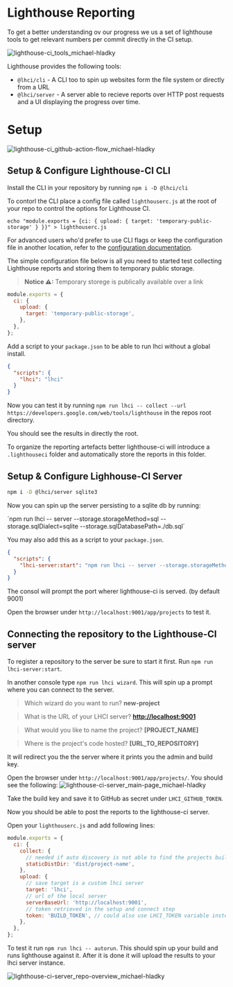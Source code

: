 # Lighthouse Reporting

To get a better understanding ov our progress we us a set of lighthouse tools to get relevant numbers per commit directly in the CI setup.

![lighthouse-ci_tools_michael-hladky](https://user-images.githubusercontent.com/10064416/124685698-10209000-ded2-11eb-81e6-e0cb2416a16d.png)

Lighthouse provides the following tools:

- `@lhci/cli` - A CLI too to spin up websites form the file system or directly from a URL
- `@lhci/server` - A server able to recieve reports over HTTP post requests and a UI displaying the progress over time.

# Setup

![lighthouse-ci_github-action-flow_michael-hladky](https://user-images.githubusercontent.com/10064416/124683232-dbf6a080-decc-11eb-81b5-ebcc6bc547bf.png)

## Setup & Configure Lighthouse-CI CLI

Install the CLI in your repository by running `npm i -D @lhci/cli`

To contorl the CLI place a config file called `lighthouserc.js` at the root of your repo to control the options for Lighthouse CI.

`echo "module.exports = {ci: { upload: { target: 'temporary-public-storage' } }}" > lighthouserc.js`

For advanced users who'd prefer to use CLI flags or keep the configuration file in another location, refer to the [configuration documentation](https://github.com/GoogleChrome/lighthouse-ci/blob/main/docs/getting-started.md).

The simple configuration file below is all you need to started test collecting Lighthouse reports and storing them to temporary public storage.

> **Notice ⚠:**
> Temporary storege is publically available over a link

```javascript
module.exports = {
  ci: {
    upload: {
      target: 'temporary-public-storage',
    },
  },
};
```

Add a script to your `package.json` to be able to run lhci without a global install.

```json
{
  "scripts": {
    "lhci": "lhci"
  }
}
```

Now you can test it by running `npm run lhci -- collect --url https://developers.google.com/web/tools/lighthouse` in the repos root directory.

You should see the results in directly the root.

To organize the reporting artefacts better lighthouse-ci will introduce a `.lighthouseci` folder and automatically store the reports in this folder.

## Setup & Configure Lighhouse-CI Server

```bash
npm i -D @lhci/server sqlite3
```

Now you can spin up the server persisting to a sqlite db by running:

´npm run lhci -- server --storage.storageMethod=sql --storage.sqlDialect=sqlite --storage.sqlDatabasePath=./db.sql´

You may also add this as a script to your `package.json`.

```json
{
  "scripts": {
    "lhci-server:start": "npm run lhci -- server --storage.storageMethod=sql --storage.sqlDialect=sqlite --storage.sqlDatabasePath=./db.sql"
  }
}
```

The consol will prompt the port wherer lighthouse-ci is served. (by default 9001)

Open the browser under `http://localhost:9001/app/projects` to test it.

## Connecting the repository to the Lighthouse-CI server

To register a repository to the server be sure to start it first.
Run `npm run lhci-server:start`.

In another console type `npm run lhci wizard`. This will spin up a prompt where you can connect to the server.

> Which wizard do you want to run? **new-project**

> What is the URL of your LHCI server? **<http://localhost:9001>**

> What would you like to name the project? **[PROJECT_NAME]**

> Where is the project's code hosted? **[URL_TO_REPOSITORY]**

It will redirect you the the server where it prints you the admin and build key.

Open the browser under `http://localhost:9001/app/projects/`.
You should see the following:
![lighthouse-ci-server_main-page_michael-hladky](https://user-images.githubusercontent.com/10064416/124686557-a6a18100-ded3-11eb-869a-ac73d05d9a81.png)

Take the build key and save it to GitHub as secret under `LHCI_GITHUB_TOKEN`.

Now you should be able to post the reports to the lighthouse-ci server.

Open your `lighthouserc.js` and add following lines:

```javascript
module.exports = {
  ci: {
    collect: {
      // needed if auto discovery is not able to find the projects build artefacts automatically
      staticDistDir: 'dist/project-name',
    },
    upload: {
      // save target is a custom lhci server
      target: 'lhci',
      // url of the local server
      serverBaseUrl: 'http://localhost:9001',
      // token retrieved in the setup and connect step
      token: 'BUILD_TOKEN', // could also use LHCI_TOKEN variable instead
    },
  },
};
```

To test it run `npm run lhci -- autorun`.
This should spin up your build and runs lighthouse against it. After it is done it will upload the results to your lhci server instance.

![lighthouse-ci-server_repo-overview_michael-hladky](https://user-images.githubusercontent.com/10064416/124686610-b9b45100-ded3-11eb-9053-e3f6675a0967.png)
